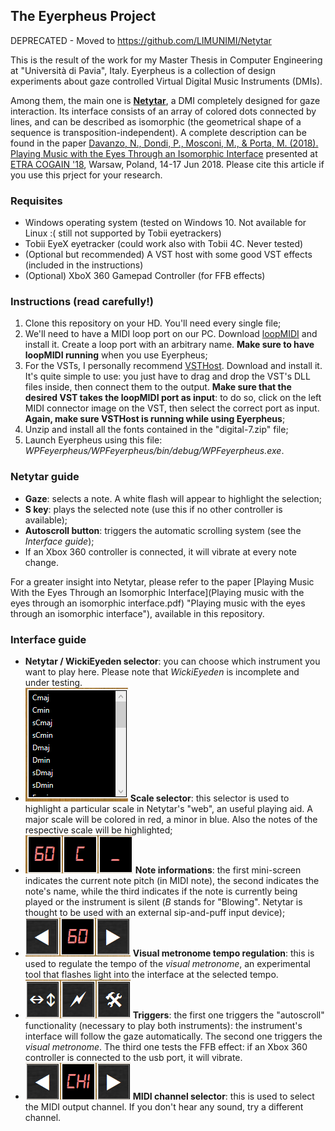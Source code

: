 ## The Eyerpheus Project

DEPRECATED - Moved to https://github.com/LIMUNIMI/Netytar

This is the result of the work for my Master Thesis in Computer Engineering at "Università di Pavia", Italy.
Eyerpheus is a collection of design experiments about gaze controlled Virtual Digital Music Instruments (DMIs).

Among them, the main one is [**Netytar**](https://vision.unipv.it/research/netytar/), a DMI completely designed for gaze interaction. Its interface consists of an array of colored dots connected by lines, and can be described as isomorphic (the geometrical shape of a sequence is transposition-independent).
A complete description can be found in the paper [Davanzo, N., Dondi, P., Mosconi, M., & Porta, M. (2018). Playing Music with the Eyes Through an Isomorphic Interface](https://dl.acm.org/citation.cfm?id=3206350) presented at [ETRA COGAIN '18](http://cogain2018.cogain.org/), Warsaw, Poland, 14-17 Jun 2018. Please cite this article if you use this prject for your research. 

### Requisites
-	Windows operating system (tested on Windows 10. Not available for Linux :( still not supported by Tobii eyetrackers)
-	Tobii EyeX eyetracker (could work also with Tobii 4C. Never tested)
-	(Optional but recommended) A VST host with some good VST effects (included in the instructions)
- 	(Optional) XboX 360 Gamepad Controller (for FFB effects)

### Instructions (read carefully!)
1.	Clone this repository on your HD. You'll need every single file;
2.	We'll need to have a MIDI loop port on our PC. Download [loopMIDI](https://www.google.com "loopMIDI, by Tobias Erichsen") and install it. Create a loop port with an arbitrary name. **Make sure to have loopMIDI running** when you use Eyerpheus;
3.	For the VSTs, I personally recommend [VSTHost](http://www.hermannseib.com/english/vsthost.htm "VSTHost on Hermmann Seib's website"). Download and install it. It's quite simple to use: you just have to drag and drop the VST's DLL files inside, then connect them to the output. **Make sure that the desired VST takes the loopMIDI port as input**: to do so, click on the left MIDI connector image on the VST, then select the correct port as input. **Again, make sure VSTHost is running while using Eyerpheus**;
4.	Unzip and install all the fonts contained in the "digital-7.zip" file;
5.	Launch Eyerpheus using this file: _WPFeyerpheus/WPFeyerpheus/bin/debug/WPFeyerpheus.exe_.

### Netytar guide
- 	**Gaze**: selects a note. A white flash will appear to highlight the selection;
- 	**S key**: plays the selected note (use this if no other controller is available);
- 	**Autoscroll button**: triggers the automatic scrolling system (see the _Interface guide_);
- 	If an Xbox 360 controller is connected, it will vibrate at every note change.

For a greater insight into Netytar, please refer to the paper [Playing Music With the Eyes Through an Isomorphic Interface](Playing music with the eyes through an isomorphic interface.pdf) "Playing music with the eyes through an isomorphic interface"), available in this repository.

### Interface guide
-	**Netytar / WickiEyeden selector**: you can choose which instrument you want to play here. Please note that _WickiEyeden_ is incomplete and under testing.
-	![Scale selector](images/scale_selector.png) **Scale selector**: this selector is used to highlight a particular scale in Netytar's "web", an useful playing aid. A major scale will be colored in red, a minor in blue. Also the notes of the respective scale will be highlighted;
-	![First row](images/first_row.png) **Note informations**: the first mini-screen indicates the current note pitch (in MIDI note), the second indicates the note's name, while the third indicates if the note is currently being played or the instrument is silent (_B_ stands for "Blowing". Netytar is thought to be used with an external sip-and-puff input device);
-	![Second row](images/second_row.png) **Visual metronome tempo regulation**: this is used to regulate the tempo of the _visual metronome_, an experimental tool that flashes light into the interface at the selected tempo.
-	![Third row](images/third_row.png) **Triggers**: the first one triggers the "autoscroll" functionality (necessary to play both instruments): the instrument's interface will follow the gaze automatically. The second one triggers the _visual metronome_. The third one tests the FFB effect: if an Xbox 360 controller is connected to the usb port, it will vibrate.
-	![Fourth row](images/fourth_row.png) **MIDI channel selector**: this is used to select the MIDI output channel. If you don't hear any sound, try a different channel.
